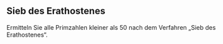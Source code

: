 ## Sieb des Erathostenes

Ermitteln Sie alle Primzahlen kleiner als 50 nach dem Verfahren „Sieb des Erathostenes“.